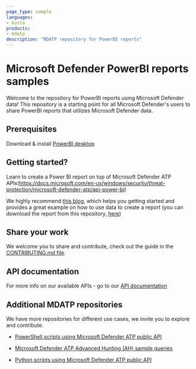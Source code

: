 ```yaml
---
page_type: sample
languages: 
- kusto
products: 
- mdatp
description: "MDATP repository for PowerBI reports"
---
```

# Microsoft Defender PowerBI reports samples

Welcome to the repository for PowerBI reports using Microsoft Defender data!
This repository is a starting point for all Microsoft Defender's users to share PowerBI reports that utilizes Microsoft Defender data.

## Prerequisites
Download & install [PowerBI desktop](https://powerbi.microsoft.com/en-us/desktop/)

## Getting started?
Learn to create a Power BI report on top of Microsoft Defender ATP APIs(https://docs.microsoft.com/en-us/windows/security/threat-protection/microsoft-defender-atp/api-power-bi)

We highly recommend [this blog](https://techcommunity.microsoft.com/t5/Microsoft-Defender-ATP/Create-custom-reports-using-Microsoft-Defender-ATP-APIs-and/ba-p/1007684), which helps you getting started and provides a great example on how to use data to create a report (you can download the report from this repository, [here](https://github.com/microsoft/MicrosoftDefenderATP-PowerBI/blob/master/Administration%20and%20Management/MDATP_PowerBI_Blog%231_Management.pbit))

## Share your work
We welcome you to share and contribute, check out the guide in the [CONTRIBUTING.md file](https://github.com/microsoft/MicrosoftDefenderATP-API-Python/blob/master/CONTRIBUTING.md).

## API documentation
For more info on our available APIs - go to our [API documentation](https://docs.microsoft.com/en-gb/windows/security/threat-protection/microsoft-defender-atp/exposed-apis-list)

## Additional MDATP repositories
We have more repositories for different use cases, we invite you to explore and contribute.
* [PowerShell scripts using Microsoft Defender ATP public API](https://github.com/microsoft/MicrosoftDefenderATP-API-PowerShell)

* [Microsoft Defender ATP Advanced Hunting (AH) sample queries](https://github.com/microsoft/WindowsDefenderATP-Hunting-Queries)

* [Python scripts using Microsoft Defender ATP public API](https://github.com/microsoft/MicrosoftDefenderATP-API-Python)

